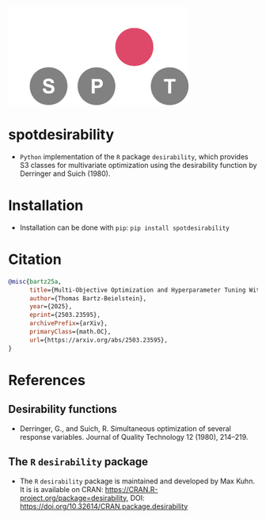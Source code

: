 <p align="left">
  <img height="200" src="img/spotLogo.png" alt="spot_logo">
</p>

# spotdesirability

* `Python` implementation of the `R` package `desirability`, which provides  S3 classes for multivariate optimization using the desirability function by Derringer and Suich (1980).

# Installation

* Installation can be done with `pip`: `pip install spotdesirability`


# Citation

```bibtex
@misc{bartz25a,
      title={Multi-Objective Optimization and Hyperparameter Tuning With Desirability Functions}, 
      author={Thomas Bartz-Beielstein},
      year={2025},
      eprint={2503.23595},
      archivePrefix={arXiv},
      primaryClass={math.OC},
      url={https://arxiv.org/abs/2503.23595}, 
}
```



# References

## Desirability functions

* Derringer, G., and Suich, R. Simultaneous optimization of several response variables. Journal of Quality Technology 12 (1980), 214–219.

## The `R` `desirability` package

* The `R` `desirability` package is maintained and developed by Max Kuhn. It is is available on CRAN:  https://CRAN.R-project.org/package=desirability,  DOI: https://doi.org/10.32614/CRAN.package.desirability
